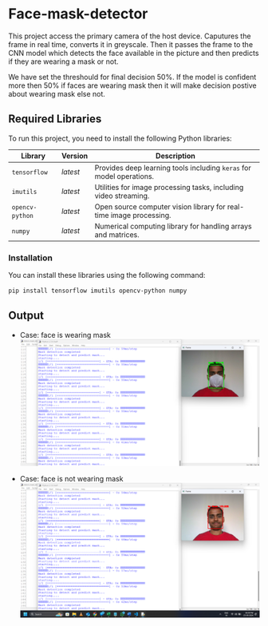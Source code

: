 # Face-mask-detector

This project access the primary camera of the host device. Caputures the frame in real time, converts it in greyscale. Then it passes the frame to the CNN model which detects the face available in the picture and then predicts if they are wearing a mask or not.

We have set the threshould for final decision 50%. If the model is confident more then 50% if faces are wearing mask then it will make decision postive about wearing mask else not.

## Required Libraries

To run this project, you need to install the following Python libraries:

| Library        | Version             | Description                                                    |
|----------------|---------------------|----------------------------------------------------------------|
| `tensorflow`   | *latest*            | Provides deep learning tools including `keras` for model operations. |
| `imutils`      | *latest*            | Utilities for image processing tasks, including video streaming.  |
| `opencv-python`| *latest*            | Open source computer vision library for real-time image processing. |
| `numpy`        | *latest*            | Numerical computing library for handling arrays and matrices.    |

### Installation

You can install these libraries using the following command:

```bash
pip install tensorflow imutils opencv-python numpy
```

## Output
- Case: face is wearing mask
![Image with person wearing mask](wearing_mask.png)

- Case: face is not wearing mask
![Image without person wearing mask](without_mask.png)
